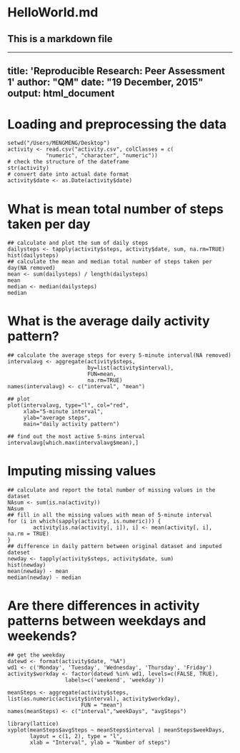 # HelloWorld.md
## This is a markdown file

---
title: 'Reproducible Research: Peer Assessment 1'
author: "QM"
date: "19 December, 2015"
output: html_document
---

# Loading and preprocessing the data
```{r}
setwd("/Users/MENGMENG/Desktop")
activity <- read.csv("activity.csv", colClasses = c(
            "numeric", "character", "numeric"))
# check the structure of the dateframe
str(activity)
# convert date into actual date format
activity$date <- as.Date(activity$date)
```
# What is mean total number of steps taken per day
```{r}
## calculate and plot the sum of daily steps
dailysteps <- tapply(activity$steps, activity$date, sum, na.rm=TRUE)
hist(dailysteps)
## calculate the mean and median total number of steps taken per day(NA removed)
mean <- sum(dailysteps) / length(dailysteps)
mean
median <- median(dailysteps)
median
```
# What is the average daily activity pattern?
```{r}
## calculate the average steps for every 5-minute interval(NA removed)
intervalavg <- aggregate(activity$steps,
                         by=list(activity$interval),
                         FUN=mean,
                         na.rm=TRUE)
names(intervalavg) <- c("interval", "mean")
```
```{r}
## plot 
plot(intervalavg, type="l", col="red", 
     xlab="5-minute interval",
     ylab="average steps",
     main="daily activity pattern")
```
```{r}
## find out the most active 5-mins interval
intervalavg[which.max(intervalavg$mean),]
```
# Imputing missing values
```{r}
## calculate and report the total number of missing values in the dataset
NAsum <- sum(is.na(activity))
NAsum
## fill in all the missing values with mean of 5-minute interval
for (i in which(sapply(activity, is.numeric))) {
        activity[is.na(activity[, i]), i] <- mean(activity[, i],  na.rm = TRUE)
}
## difference in daily pattern between original dataset and imputed dateset
newday <- tapply(activity$steps, activity$date, sum)
hist(newday)
mean(newday) - mean
median(newday) - median

```
# Are there differences in activity patterns between weekdays and weekends?
```{r}
## get the weekday 
datewd <- format(activity$date, "%A")
wd1 <- c('Monday', 'Tuesday', 'Wednesday', 'Thursday', 'Friday')
activity$workday <- factor(datewd %in% wd1, levels=c(FALSE, TRUE), 
                  labels=c('weekend', 'weekday'))

meanSteps <- aggregate(activity$steps, list(as.numeric(activity$interval), activity$workday),
                       FUN = "mean")
names(meanSteps) <- c("interval","weekDays", "avgSteps")
```
```{r}
library(lattice)
xyplot(meanSteps$avgSteps ~ meanSteps$interval | meanSteps$weekDays, 
       layout = c(1, 2), type = "l", 
       xlab = "Interval", ylab = "Number of steps")

```
